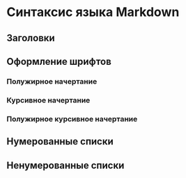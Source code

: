 # Синтаксис языка Markdown

## Заголовки

## Оформление шрифтов

### Полужирное начертание

### Курсивное начертание

### Полужирное курсивное начертание

## Нумерованные списки

## Ненумерованные списки

